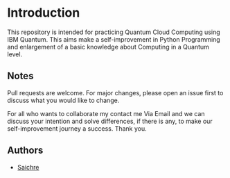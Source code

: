 # Introduction

This repository is intended for practicing Quantum Cloud Computing using IBM Quantum. This aims make a self-improvement in Python Programming and enlargement of a basic knowledge about Computing in a Quantum level.


## Notes

Pull requests are welcome. For major changes, please open an issue first
to discuss what you would like to change.

For all who wants to collaborate my contact me Via Email and we can discuss your intention and solve differences, if there is any, to make our self-improvement journey a success. Thank you.


## Authors

- [Saichre](https://github.com/saichre)